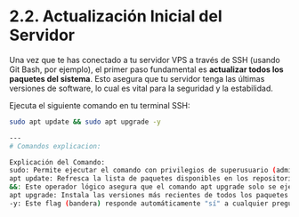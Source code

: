# 2.2. Actualización Inicial del Servidor

Una vez que te has conectado a tu servidor VPS a través de SSH (usando Git Bash, por ejemplo), el primer paso fundamental es **actualizar todos los paquetes del sistema**. Esto asegura que tu servidor tenga las últimas versiones de software, lo cual es vital para la seguridad y la estabilidad.

Ejecuta el siguiente comando en tu terminal SSH:

```bash
sudo apt update && sudo apt upgrade -y

---
# Comandos explicacion:

Explicación del Comando:
sudo: Permite ejecutar el comando con privilegios de superusuario (administrador), necesarios para modificar el sistema.
apt update: Refresca la lista de paquetes disponibles en los repositorios de Ubuntu. Es como decirle a tu sistema que obtenga la lista más reciente de software.
&&: Este operador lógico asegura que el comando apt upgrade solo se ejecute si apt update se completó con éxito.
apt upgrade: Instala las versiones más recientes de todos los paquetes ya instalados en tu servidor.
-y: Este flag (bandera) responde automáticamente "sí" a cualquier pregunta de confirmación durante el proceso de actualización, haciendo que la operación sea no interactiva.
